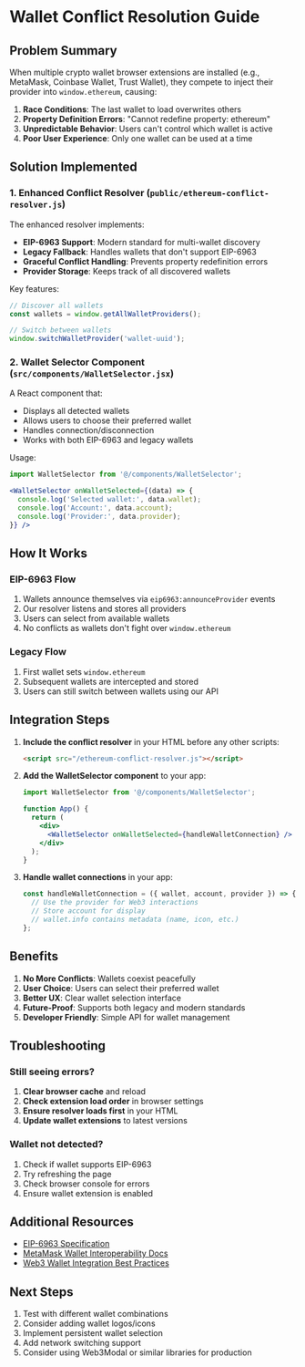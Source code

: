 # Wallet Conflict Resolution Guide

## Problem Summary

When multiple crypto wallet browser extensions are installed (e.g., MetaMask, Coinbase Wallet, Trust Wallet), they compete to inject their provider into `window.ethereum`, causing:

1. **Race Conditions**: The last wallet to load overwrites others
2. **Property Definition Errors**: "Cannot redefine property: ethereum"
3. **Unpredictable Behavior**: Users can't control which wallet is active
4. **Poor User Experience**: Only one wallet can be used at a time

## Solution Implemented

### 1. Enhanced Conflict Resolver (`public/ethereum-conflict-resolver.js`)

The enhanced resolver implements:

- **EIP-6963 Support**: Modern standard for multi-wallet discovery
- **Legacy Fallback**: Handles wallets that don't support EIP-6963
- **Graceful Conflict Handling**: Prevents property redefinition errors
- **Provider Storage**: Keeps track of all discovered wallets

Key features:
```javascript
// Discover all wallets
const wallets = window.getAllWalletProviders();

// Switch between wallets
window.switchWalletProvider('wallet-uuid');
```

### 2. Wallet Selector Component (`src/components/WalletSelector.jsx`)

A React component that:
- Displays all detected wallets
- Allows users to choose their preferred wallet
- Handles connection/disconnection
- Works with both EIP-6963 and legacy wallets

Usage:
```jsx
import WalletSelector from '@/components/WalletSelector';

<WalletSelector onWalletSelected={(data) => {
  console.log('Selected wallet:', data.wallet);
  console.log('Account:', data.account);
  console.log('Provider:', data.provider);
}} />
```

## How It Works

### EIP-6963 Flow
1. Wallets announce themselves via `eip6963:announceProvider` events
2. Our resolver listens and stores all providers
3. Users can select from available wallets
4. No conflicts as wallets don't fight over `window.ethereum`

### Legacy Flow
1. First wallet sets `window.ethereum`
2. Subsequent wallets are intercepted and stored
3. Users can still switch between wallets using our API

## Integration Steps

1. **Include the conflict resolver** in your HTML before any other scripts:
   ```html
   <script src="/ethereum-conflict-resolver.js"></script>
   ```

2. **Add the WalletSelector component** to your app:
   ```jsx
   import WalletSelector from '@/components/WalletSelector';
   
   function App() {
     return (
       <div>
         <WalletSelector onWalletSelected={handleWalletConnection} />
       </div>
     );
   }
   ```

3. **Handle wallet connections** in your app:
   ```javascript
   const handleWalletConnection = ({ wallet, account, provider }) => {
     // Use the provider for Web3 interactions
     // Store account for display
     // wallet.info contains metadata (name, icon, etc.)
   };
   ```

## Benefits

1. **No More Conflicts**: Wallets coexist peacefully
2. **User Choice**: Users can select their preferred wallet
3. **Better UX**: Clear wallet selection interface
4. **Future-Proof**: Supports both legacy and modern standards
5. **Developer Friendly**: Simple API for wallet management

## Troubleshooting

### Still seeing errors?

1. **Clear browser cache** and reload
2. **Check extension load order** in browser settings
3. **Ensure resolver loads first** in your HTML
4. **Update wallet extensions** to latest versions

### Wallet not detected?

1. Check if wallet supports EIP-6963
2. Try refreshing the page
3. Check browser console for errors
4. Ensure wallet extension is enabled

## Additional Resources

- [EIP-6963 Specification](https://eips.ethereum.org/EIPS/eip-6963)
- [MetaMask Wallet Interoperability Docs](https://docs.metamask.io/wallet/concepts/wallet-interoperability/)
- [Web3 Wallet Integration Best Practices](https://docs.walletconnect.com/)

## Next Steps

1. Test with different wallet combinations
2. Consider adding wallet logos/icons
3. Implement persistent wallet selection
4. Add network switching support
5. Consider using Web3Modal or similar libraries for production